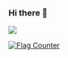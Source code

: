 ### Hi there 👋

<!--
**phyzk/phyzk** is a ✨ _special_ ✨ repository because its `README.md` (this file) appears on your GitHub profile.

Here are some ideas to get you started:

- 🔭 I’m currently working on ...
- 🌱 I’m currently learning ...
- 👯 I’m looking to collaborate on ...
- 🤔 I’m looking for help with ...
- 💬 Ask me about ...
- 📫 How to reach me: ...
- 😄 Pronouns: ...
- ⚡ Fun fact: ...
-->
![](https://komarev.com/ghpvc/?username=phyzk)

<a href="https://info.flagcounter.com/gPCY"><img src="https://s11.flagcounter.com/map/gPCY/size_m/txt_000000/border_CCCCCC/pageviews_1/viewers_0/flags_0/" alt="Flag Counter" border="0"></a>
